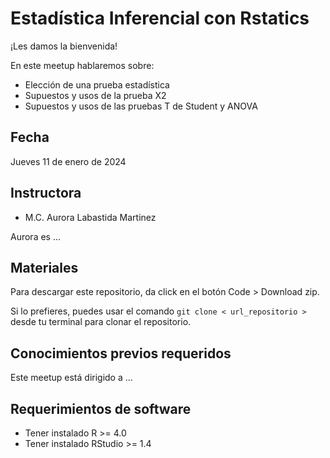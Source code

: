 # Estadística Inferencial con Rstatics


¡Les damos la bienvenida!

En este meetup hablaremos sobre:

- Elección de una prueba estadística
- Supuestos y usos de la prueba X2
- Supuestos y usos de las pruebas T de Student y ANOVA


## Fecha 
Jueves 11 de enero de 2024


## Instructora

- M.C. Aurora Labastida Martinez

Aurora es ...

## Materiales

Para descargar este repositorio, da click en el botón Code > Download zip. 

Si lo prefieres, puedes usar el comando `git clone < url_repositorio > ` desde tu terminal para clonar el repositorio.


## Conocimientos previos requeridos

Este meetup está dirigido a ...


## Requerimientos de software

+ Tener instalado R >= 4.0
+ Tener instalado RStudio >= 1.4
